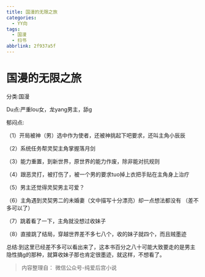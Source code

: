 ```yaml
---
title: 国漫的无限之旅
categories:
  - YY向
tags:
  - 国漫
  - 扫书
abbrlink: 2f937a5f
---
```

# 国漫的无限之旅
分类:国漫

Du点:严重lou女，龙yang男主，舔g

郁闷点:

（1）开局被神（男）选中作为使者，还被神挑起下吧要求，还叫主角小辰辰

（2）系统任务帮灵契主角掌握落月剑

（3）能力重置，到新世界，原世界的能力作废，除非能对抗规则

（4）跟恶灵打，被打伤了，被一个男的要求tuo掉上衣把手贴在主角身上治疗

（5）男主还觉得灵契男主可爱？

（6）主角遇到灵契男二的未婚妻（文中描写十分漂亮）却一点想法都没有
（差不多可以了）

（7）跳着看了一下，主角就没想过收妹子

（8）直接跳了结局，穿越世界差不多七八个，收的妹子就四个，而且贼墨迹

总结:到这里已经差不多可以看出来了，这本书百分之八十可能大致要走的是男主隐性搞g的那种，就算收妹子那也肯定很墨迹，就这样，不想看了。


> 内容整理自： 微信公众号-纯爱后宫小说